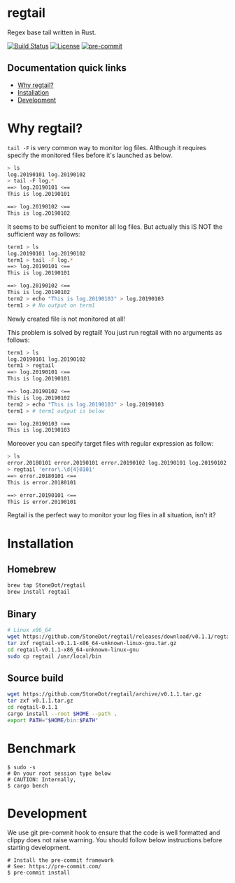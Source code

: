 # regtail
Regex base tail written in Rust.

[![Build Status](https://travis-ci.org/StoneDot/regtail.svg?branch=master)](https://travis-ci.org/StoneDot/regtail)
[![License](https://img.shields.io/badge/License-Apache%202.0-blue.svg)](https://opensource.org/licenses/Apache-2.0)
[![pre-commit](https://img.shields.io/badge/pre--commit-enabled-brightgreen?logo=pre-commit&logoColor=white)](https://github.com/pre-commit/pre-commit)

## Documentation quick links

* [Why regtail?](#why-regtail)
* [Installation](#installation)
* [Development](#development)

# Why regtail?
`tail -F` is very common way to monitor log files.
Although it requires specify the monitored files before it's launched as below.

```bash
> ls
log.20190101 log.20190102
> tail -F log.*
==> log.20190101 <==
This is log.20190101

==> log.20190102 <==
This is log.20190102
```

It seems to be sufficient to monitor all log files. But actually this IS NOT
the sufficient way as follows:

```bash
term1 > ls
log.20190101 log.20190102
term1 > tail -F log.*
==> log.20190101 <==
This is log.20190101

==> log.20190102 <==
This is log.20190102
term2 > echo "This is log.20190103" > log.20190103
term1 > # No output on term1
```

Newly created file is not monitored at all!

This problem is solved by regtail! You just run regtail with no arguments as follows:

```bash
term1 > ls
log.20190101 log.20190102
term1 > regtail
==> log.20190101 <==
This is log.20190101

==> log.20190102 <==
This is log.20190102
term2 > echo "This is log.20190103" > log.20190103
term1 > # term1 output is below

==> log.20190103 <==
This is log.20190103
```

Moreover you can specify target files with regular expression as follow:

```bash
> ls
error.20180101 error.20190101 error.20190102 log.20190101 log.20190102
> regtail 'error\.\d{4}0101'
==> error.20180101 <==
This is error.20180101

==> error.20190101 <==
This is error.20190101
```

Regtail is the perfect way to monitor your log files in all situation, isn't it?

# Installation
## Homebrew
```bash
brew tap StoneDot/regtail
brew install regtail
```

## Binary
```bash
# Linux x86_64
wget https://github.com/StoneDot/regtail/releases/download/v0.1.1/regtail-v0.1.1-x86_64-unknown-linux-gnu.tar.gz
tar zxf regtail-v0.1.1-x86_64-unknown-linux-gnu.tar.gz
cd regtail-v0.1.1-x86_64-unknown-linux-gnu
sudo cp regtail /usr/local/bin
```

## Source build
```bash
wget https://github.com/StoneDot/regtail/archive/v0.1.1.tar.gz
tar zxf v0.1.1.tar.gz
cd regtail-0.1.1
cargo install --root $HOME --path .
export PATH="$HOME/bin:$PATH"
```

# Benchmark
```shell
$ sudo -s
# On your root session type below
# CAUTION: Internally,
$ cargo bench
```

# Development
We use git pre-commit hook to ensure that the code is well formatted and clippy does not raise warning.
You should follow below instructions before starting development.

```shell
# Install the pre-commit framework
# See: https://pre-commit.com/
$ pre-commit install
```
